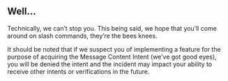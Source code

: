 <h2>Well...</h2>
<p>Technically, we can’t stop you. This being said, we hope that you’ll come around on slash commands, they’re the bees knees.</p>
<p>It should be noted that if we suspect you of implementing a feature for the purpose of acquiring the Message Content Intent (we’ve got good eyes), you will be denied the intent and the incident may impact your ability to receive other intents or verifications in the future.</p>